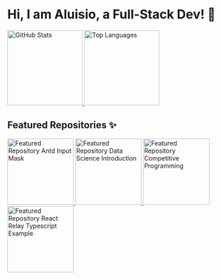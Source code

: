 # Hi, I am Aluisio, a Full-Stack Dev! 🤝

<div>
  <a href="https://github.com/Amorim33">
    <img height="170" alt="GitHub Stats" src="https://github-readme-stats.vercel.app/api?username=Amorim33&count_private=true&show_icons=true&theme=gruvbox" />
    <img height="170" alt="Top Languages" src="https://github-readme-stats.vercel.app/api/top-langs/?username=Amorim33&layout=compact&theme=gruvbox" />
  </a>
</div>

## Featured Repositories ✨
<a href="https://github.com/BemteviSeguros/antd-input-mask">
  <img height="150" alt="Featured Repository Antd Input Mask" src="https://github-readme-stats.vercel.app/api/pin/?username=BemteviSeguros&repo=antd-input-mask&theme=gruvbox" />
</a>
<a href="https://github.com/Amorim33/data-science-introduction">
  <img height="150" alt="Featured Repository Data Science Introduction" src="https://github-readme-stats.vercel.app/api/pin/?username=Amorim33&repo=data-science-introduction&theme=gruvbox" />
</a>

<a href="https://github.com/Amorim33/competitive-programming">
  <img height="150" alt="Featured Repository Competitive Programming" src="https://github-readme-stats.vercel.app/api/pin/?username=Amorim33&repo=competitive-programming&theme=gruvbox" />
</a>

<a href="https://github.com/Amorim33/react-relay-typescript">
  <img height="150" alt="Featured Repository React Relay Typescript Example" src="https://github-readme-stats.vercel.app/api/pin/?username=Amorim33&repo=react-relay-typescript&theme=gruvbox" />
</a>


<!--
**Amorim33/Amorim33** is a ✨ _special_ ✨ repository because its `README.md` (this file) appears on your GitHub profile.

Here are some ideas to get you started:

- 🔭 I’m currently working on ...
- 🌱 I’m currently learning ...
- 👯 I’m looking to collaborate on ...
- 🤔 I’m looking for help with ...
- 💬 Ask me about ...
- 📫 How to reach me: ...
- 😄 Pronouns: ...
- ⚡ Fun fact: ...
-->
